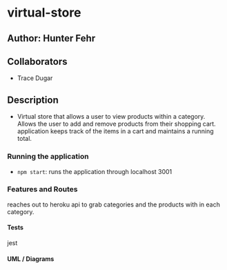# virtual-store

## Author: Hunter Fehr

## Collaborators

 - Trace Dugar

## Description

- Virtual store that allows a user to view products within a category. Allows the user to add and remove products from their shopping cart. application keeps track of the items in a cart and maintains a running total.

### Running the application

  - `npm start`: runs the application through localhost 3001

  ### Features and Routes

  reaches out to heroku api to grab categories and the products with in each category.

  #### Tests
  jest

  #### UML / Diagrams